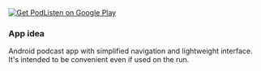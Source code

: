 <a href="https://play.google.com/store/apps/details?id=com.einmalfel.podlisten">
  <img alt="Get PodListen on Google Play" src="https://developer.android.com/images/brand/en_generic_rgb_wo_45.png" />
</a>

### App idea

Android podcast app with simplified navigation and lightweight interface. It's intended to be convenient even if used on the run.